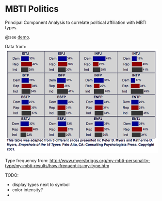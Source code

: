 # MBTI Politics

Principal Component Analysis to correlate political affiliation with MBTI types.

@see [demo](http://graphitfor.me/poc/mbti-politics/).

Data from:
![](https://github.com/benji/mbti-politics/blob/master/data_mbti_political_affiliation.png?raw=true)

Type frequency from:
http://www.myersbriggs.org/my-mbti-personality-type/my-mbti-results/how-frequent-is-my-type.htm

TODO:
- display types next to symbol
- color intensity?
- 